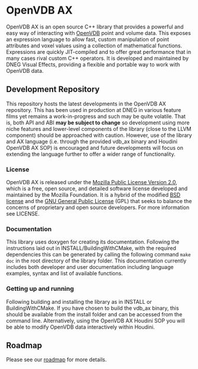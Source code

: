 # OpenVDB AX

OpenVDB AX is an open source C++ library that provides a powerful and easy way of interacting with [OpenVDB](http://www.openvdb.org/) point and volume data. This exposes an expression language to allow fast, custom manipulation of point attributes and voxel values using a collection of mathematical functions. Expressions are quickly JIT-compiled and to offer great performance that in many cases rival custom C++ operators. It is developed and maintained by DNEG Visual Effects, providing a flexible and portable way to work with OpenVDB data.


## Development Repository

This repository hosts the latest developments in the OpenVDB AX repository. This has been used in production at DNEG in various feature films yet remains a work-in-progress and such may be quite volatile. That is, both API and ABI **may be subject to change** so development using more niche features and lower-level components of the library (close to the LLVM component) should be approached with caution. However, use of the library and AX language (i.e. through the provided vdb_ax binary and Houdini OpenVDB AX SOP) is encouraged and future developments will focus on extending the language further to offer a wider range of functionality.


### License

OpenVDB AX is released under the [Mozilla Public License Version 2.0](https://www.mozilla.org/MPL/2.0/), which is a free, open source, and detailed software license developed and maintained by the Mozilla Foundation. It is a hybrid of the modified [BSD license](https://en.wikipedia.org/wiki/BSD_licenses#3-clause) and the [GNU General Public License](https://en.wikipedia.org/wiki/GNU_General_Public_License) (GPL) that seeks to balance the concerns of proprietary and open source developers. For more information see LICENSE.

### Documentation

This library uses doxygen for creating its documentation. Following the instructions laid out in INSTALL/BuildingWithCMake, with the required dependencies this can be generated by calling the following command `make doc` in the root directory of the library folder. This documentation currently includes both developer and user documentation including language examples, syntax and list of available functions.


### Getting up and running

Following building and installing the library as in INSTALL or BuildingWithCMake. If you have chosen to build the vdb_ax binary, this should be available from the install folder and can be accessed from the command line. Alternatively, using the OpenVDB AX Houdini SOP you will be able to modify OpenVDB data interactively within Houdini.
## Roadmap

Please see our [roadmap](ROADMAP.md) for more details.
